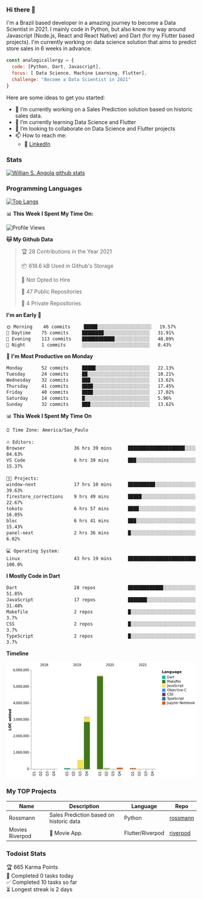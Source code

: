 ### Hi there 👋

I'm a Brazil based developer in a amazing journey to become a Data Scientist in 2021. I mainly code in Python, but also know my way around Javascript (Node.js, React and React Native) and Dart (for my Flutter based projects). I'm currently working on data science solution that aims to predict store sales in 6 weeks in advance.

```javascript
const analogicallergy = {
  code: [Python, Dart, Javascript],
  focus: [ Data Science, Machine Learning, Flutter],
  challenge: "Become a Data Scientist in 2021"
}
```

Here are some ideas to get you started:

- 🔭 I’m currently working on a Sales Prediction solution based on historic sales data.
- 🌱 I’m currently learning Data Science and Flutter
- 👯 I’m looking to collaborate on Data Science and Flutter projects
- 📫 How to reach me:
  - :office: [LinkedIn](https://www.linkedin.com/in/wsabsi/)

### Stats

[![Willian S. Angola github stats](https://github-readme-stats.vercel.app/api?username=analogicallergy&count_private=true&show_icons=true&theme=radical&hide_rank=false)](https://github.com/anuraghazra/github-readme-stats)

### Programming Languages

[![Top Langs](https://github-readme-stats.vercel.app/api/top-langs/?username=analogicallergy)](https://github.com/analogicallergy/github-readme-stats)

📊 **This Week I Spent My Time On:**

<!--START_SECTION:waka-->
![Profile Views](http://img.shields.io/badge/Profile%20Views-0-blue)

**🐱 My Github Data** 

> 🏆 28 Contributions in the Year 2021
 > 
> 📦 618.6 kB Used in Github's Storage 
 > 
> 🚫 Not Opted to Hire
 > 
> 📜 47 Public Repositories 
 > 
> 🔑 4 Private Repositories  
 > 
**I'm an Early 🐤** 

```text
🌞 Morning    46 commits     █████░░░░░░░░░░░░░░░░░░░░   19.57% 
🌆 Daytime    75 commits     ████████░░░░░░░░░░░░░░░░░   31.91% 
🌃 Evening    113 commits    ████████████░░░░░░░░░░░░░   48.09% 
🌙 Night      1 commits      ░░░░░░░░░░░░░░░░░░░░░░░░░   0.43%

```
📅 **I'm Most Productive on Monday** 

```text
Monday       52 commits     █████░░░░░░░░░░░░░░░░░░░░   22.13% 
Tuesday      24 commits     ██░░░░░░░░░░░░░░░░░░░░░░░   10.21% 
Wednesday    32 commits     ███░░░░░░░░░░░░░░░░░░░░░░   13.62% 
Thursday     41 commits     ████░░░░░░░░░░░░░░░░░░░░░   17.45% 
Friday       40 commits     ████░░░░░░░░░░░░░░░░░░░░░   17.02% 
Saturday     14 commits     █░░░░░░░░░░░░░░░░░░░░░░░░   5.96% 
Sunday       32 commits     ███░░░░░░░░░░░░░░░░░░░░░░   13.62%

```


📊 **This Week I Spent My Time On** 

```text
⌚︎ Time Zone: America/Sao_Paulo

🔥 Editors: 
Browser                  36 hrs 39 mins      █████████████████████░░░░   84.63% 
VS Code                  6 hrs 39 mins       ███░░░░░░░░░░░░░░░░░░░░░░   15.37%

🐱‍💻 Projects: 
window-next              17 hrs 10 mins      ██████████░░░░░░░░░░░░░░░   39.63% 
firestore_corrections    9 hrs 49 mins       █████░░░░░░░░░░░░░░░░░░░░   22.67% 
tokoto                   6 hrs 57 mins       ████░░░░░░░░░░░░░░░░░░░░░   16.05% 
bloc                     6 hrs 41 mins       ███░░░░░░░░░░░░░░░░░░░░░░   15.43% 
panel-next               2 hrs 36 mins       █░░░░░░░░░░░░░░░░░░░░░░░░   6.02%

💻 Operating System: 
Linux                    43 hrs 19 mins      █████████████████████████   100.0%

```

**I Mostly Code in Dart** 

```text
Dart                     28 repos            █████████████░░░░░░░░░░░░   51.85% 
JavaScript               17 repos            ███████░░░░░░░░░░░░░░░░░░   31.48% 
Makefile                 2 repos             █░░░░░░░░░░░░░░░░░░░░░░░░   3.7% 
CSS                      2 repos             █░░░░░░░░░░░░░░░░░░░░░░░░   3.7% 
TypeScript               2 repos             █░░░░░░░░░░░░░░░░░░░░░░░░   3.7%

```


**Timeline**

![Chart not found](https://raw.githubusercontent.com/AnalogicAllergy/AnalogicAllergy/main/charts/bar_graph.png) 


<!--END_SECTION:waka-->

### My TOP Projects

| Name            | Description                             | Language         | Repo                                                           |
| --------------- | --------------------------------------- | ---------------- | -------------------------------------------------------------- |
| Rossmann        | Sales Prediction based on historic data | Python           | [rossmann](https://github.com/AnalogicAllergy/data_science)    |
| Movies Riverpod | 🍕 Movie App.                           | Flutter/Riverpod | [riverpod](https://github.com/AnalogicAllergy/movies_riverpod) |

### Todoist Stats

<!-- TODO-IST:START -->
🏆  665 Karma Points           
🌸  Completed 0 tasks today           
✅  Completed 10 tasks so far           
⏳  Longest streak is 2 days
<!-- TODO-IST:END -->
